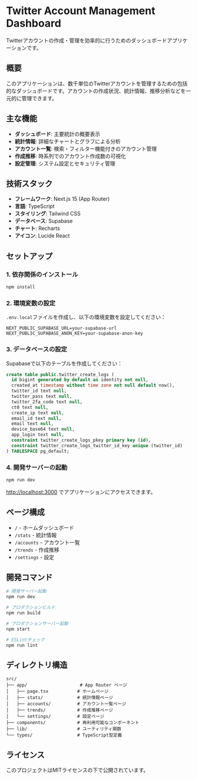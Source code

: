 # Twitter Account Management Dashboard

Twitterアカウントの作成・管理を効率的に行うためのダッシュボードアプリケーションです。

## 概要

このアプリケーションは、数千単位のTwitterアカウントを管理するための包括的なダッシュボードです。アカウントの作成状況、統計情報、推移分析などを一元的に管理できます。

## 主な機能

- **ダッシュボード**: 主要統計の概要表示
- **統計情報**: 詳細なチャートとグラフによる分析
- **アカウント一覧**: 検索・フィルター機能付きのアカウント管理
- **作成推移**: 時系列でのアカウント作成数の可視化
- **設定管理**: システム設定とセキュリティ管理

## 技術スタック

- **フレームワーク**: Next.js 15 (App Router)
- **言語**: TypeScript
- **スタイリング**: Tailwind CSS
- **データベース**: Supabase
- **チャート**: Recharts
- **アイコン**: Lucide React

## セットアップ

### 1. 依存関係のインストール

```bash
npm install
```

### 2. 環境変数の設定

`.env.local`ファイルを作成し、以下の環境変数を設定してください：

```env
NEXT_PUBLIC_SUPABASE_URL=your-supabase-url
NEXT_PUBLIC_SUPABASE_ANON_KEY=your-supabase-anon-key
```

### 3. データベースの設定

Supabaseで以下のテーブルを作成してください：

```sql
create table public.twitter_create_logs (
  id bigint generated by default as identity not null,
  created_at timestamp without time zone not null default now(),
  twitter_id text null,
  twitter_pass text null,
  twitter_2fa_code text null,
  ct0 text null,
  create_ip text null,
  email_id text null,
  email text null,
  device_base64 text null,
  app_login text null,
  constraint twitter_create_logs_pkey primary key (id),
  constraint twitter_create_logs_twitter_id_key unique (twitter_id)
) TABLESPACE pg_default;
```

### 4. 開発サーバーの起動

```bash
npm run dev
```

[http://localhost:3000](http://localhost:3000) でアプリケーションにアクセスできます。

## ページ構成

- `/` - ホームダッシュボード
- `/stats` - 統計情報
- `/accounts` - アカウント一覧
- `/trends` - 作成推移
- `/settings` - 設定

## 開発コマンド

```bash
# 開発サーバー起動
npm run dev

# プロダクションビルド
npm run build

# プロダクションサーバー起動
npm start

# ESLintチェック
npm run lint
```

## ディレクトリ構造

```
src/
├── app/                    # App Router ページ
│   ├── page.tsx           # ホームページ
│   ├── stats/             # 統計情報ページ
│   ├── accounts/          # アカウント一覧ページ
│   ├── trends/            # 作成推移ページ
│   └── settings/          # 設定ページ
├── components/            # 再利用可能なコンポーネント
├── lib/                   # ユーティリティ関数
└── types/                 # TypeScript型定義
```

## ライセンス

このプロジェクトはMITライセンスの下で公開されています。
